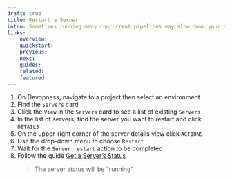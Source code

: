 ```yaml
---
draft: true
title: Restart a Server
intro: Sometimes running many concurrent pipelines may slow down your servers. Restart your server to force all running tasks to end and start the server again in the same action.
links:
    overview:
    quickstart:
    previous:
    next:
    guides:
    related:
    featured:
---
```


1. On Devopness, navigate to a project then select an environment
1. Find the `Servers` card
1. Click the `View` in the `Servers` card to see a list of existing `Servers`
1. In the list of servers, find the server you want to restart and click `DETAILS`
3. On the upper-right corner of the server details view click `ACTIONS`
4. Use the drop-down menu to choose `Restart`
5. Wait for the `Server:restart` action to be completed
6. Follow the guide [Get a Server’s Status](/docs/server/get-server-status)
    > The server status will be "running"
